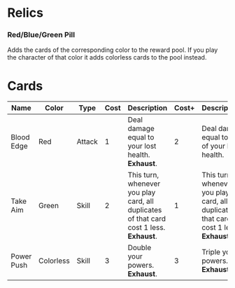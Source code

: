 # Relics
### Red/Blue/Green Pill
Adds the cards of the corresponding color to the reward pool. If you play the character of that color it adds colorless cards to the pool instead.


# Cards
Name | Color | Type | Cost | Description | Cost+ | Description+
--- | --- | --- | --- | --- | --- | ---
Blood Edge | Red | Attack | 1 | Deal damage equal to your lost health. **Exhaust**. | 2 | Deal damage equal to half of your lost health.
Take Aim | Green | Skill | 2 | This turn, whenever you play card, all duplicates of that card cost 1 less. **Exhaust**. | 1 | This turn, whenever you play card, all duplicates of that card cost 1 less. **Exhaust**.
Power Push | Colorless | Skill | 3 | Double your powers. **Exhaust**. | 3 | Triple your powers. **Exhaust**. 
